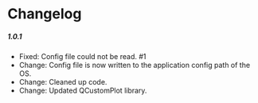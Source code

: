 Changelog
=============

##### 1.0.1
- Fixed: Config file could not be read. #1
- Change: Config file is now written to the application config path of the OS.
- Change: Cleaned up code.
- Change: Updated QCustomPlot library.
